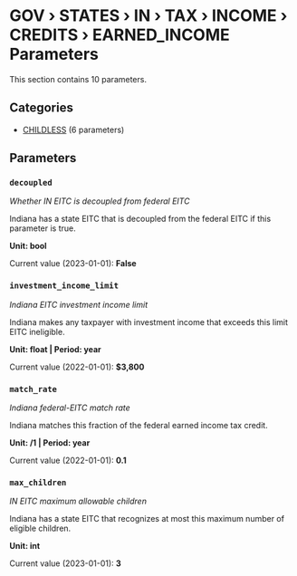 # GOV › STATES › IN › TAX › INCOME › CREDITS › EARNED_INCOME Parameters

This section contains 10 parameters.

## Categories

- [CHILDLESS](childless/index.md) (6 parameters)

## Parameters

### `decoupled`
*Whether IN EITC is decoupled from federal EITC*

Indiana has a state EITC that is decoupled from the federal EITC if this parameter is true.

**Unit: bool**

Current value (2023-01-01): **False**


### `investment_income_limit`
*Indiana EITC investment income limit*

Indiana makes any taxpayer with investment income that exceeds this limit EITC ineligible.

**Unit: float | Period: year**

Current value (2022-01-01): **$3,800**


### `match_rate`
*Indiana federal-EITC match rate*

Indiana matches this fraction of the federal earned income tax credit.

**Unit: /1 | Period: year**

Current value (2022-01-01): **0.1**


### `max_children`
*IN EITC maximum allowable children*

Indiana has a state EITC that recognizes at most this maximum number of eligible children.

**Unit: int**

Current value (2023-01-01): **3**

